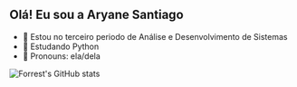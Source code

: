 ## Olá! Eu sou a Aryane Santiago

- 🔭 Estou no terceiro periodo de Análise e Desenvolvimento de Sistemas
- 📖 Estudando Python
- 👤 Pronouns: ela/dela

![Forrest's GitHub stats](https://github-readme-stats.vercel.app/api?username=aryanesantiago&show_icons=true&theme=gruvbox)


